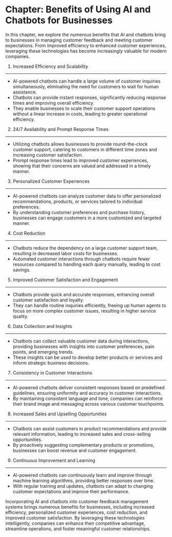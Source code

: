 Chapter: Benefits of Using AI and Chatbots for Businesses
=========================================================

In this chapter, we explore the numerous benefits that AI and chatbots bring to businesses in managing customer feedback and meeting customer expectations. From improved efficiency to enhanced customer experiences, leveraging these technologies has become increasingly valuable for modern companies.

1. Increased Efficiency and Scalability
---------------------------------------

* AI-powered chatbots can handle a large volume of customer inquiries simultaneously, eliminating the need for customers to wait for human assistance.
* Chatbots can provide instant responses, significantly reducing response times and improving overall efficiency.
* They enable businesses to scale their customer support operations without a linear increase in costs, leading to greater operational efficiency.

2. 24/7 Availability and Prompt Response Times
----------------------------------------------

* Utilizing chatbots allows businesses to provide round-the-clock customer support, catering to customers in different time zones and increasing customer satisfaction.
* Prompt response times lead to improved customer experiences, showing that their concerns are valued and addressed in a timely manner.

3. Personalized Customer Experiences
------------------------------------

* AI-powered chatbots can analyze customer data to offer personalized recommendations, products, or services tailored to individual preferences.
* By understanding customer preferences and purchase history, businesses can engage customers in a more customized and targeted manner.

4. Cost Reduction
-----------------

* Chatbots reduce the dependency on a large customer support team, resulting in decreased labor costs for businesses.
* Automated customer interactions through chatbots require fewer resources compared to handling each query manually, leading to cost savings.

5. Improved Customer Satisfaction and Engagement
------------------------------------------------

* Chatbots provide quick and accurate responses, enhancing overall customer satisfaction and loyalty.
* They can handle routine inquiries efficiently, freeing up human agents to focus on more complex customer issues, resulting in higher service quality.

6. Data Collection and Insights
-------------------------------

* Chatbots can collect valuable customer data during interactions, providing businesses with insights into customer preferences, pain points, and emerging trends.
* These insights can be used to develop better products or services and inform strategic business decisions.

7. Consistency in Customer Interactions
---------------------------------------

* AI-powered chatbots deliver consistent responses based on predefined guidelines, ensuring uniformity and accuracy in customer interactions.
* By maintaining consistent language and tone, companies can reinforce their brand image and messaging across various customer touchpoints.

8. Increased Sales and Upselling Opportunities
----------------------------------------------

* Chatbots can assist customers in product recommendations and provide relevant information, leading to increased sales and cross-selling opportunities.
* By proactively suggesting complementary products or promotions, businesses can boost revenue and customer engagement.

9. Continuous Improvement and Learning
--------------------------------------

* AI-powered chatbots can continuously learn and improve through machine learning algorithms, providing better responses over time.
* With regular training and updates, chatbots can adapt to changing customer expectations and improve their performance.

Incorporating AI and chatbots into customer feedback management systems brings numerous benefits for businesses, including increased efficiency, personalized customer experiences, cost reduction, and improved customer satisfaction. By leveraging these technologies intelligently, companies can enhance their competitive advantage, streamline operations, and foster meaningful customer relationships.

